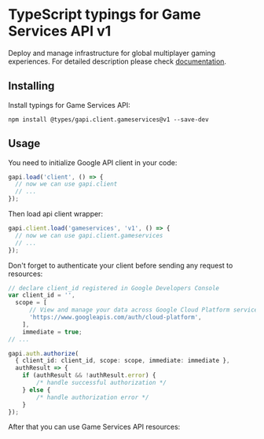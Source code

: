 # TypeScript typings for Game Services API v1

Deploy and manage infrastructure for global multiplayer gaming experiences.
For detailed description please check [documentation](https://cloud.google.com/solutions/gaming/).

## Installing

Install typings for Game Services API:

```
npm install @types/gapi.client.gameservices@v1 --save-dev
```

## Usage

You need to initialize Google API client in your code:

```typescript
gapi.load('client', () => {
  // now we can use gapi.client
  // ...
});
```

Then load api client wrapper:

```typescript
gapi.client.load('gameservices', 'v1', () => {
  // now we can use gapi.client.gameservices
  // ...
});
```

Don't forget to authenticate your client before sending any request to resources:

```typescript
// declare client_id registered in Google Developers Console
var client_id = '',
  scope = [ 
      // View and manage your data across Google Cloud Platform services
      'https://www.googleapis.com/auth/cloud-platform',
    ],
    immediate = true;
// ...

gapi.auth.authorize(
  { client_id: client_id, scope: scope, immediate: immediate },
  authResult => {
    if (authResult && !authResult.error) {
        /* handle successful authorization */
    } else {
        /* handle authorization error */
    }
});
```

After that you can use Game Services API resources:

```typescript
```
